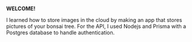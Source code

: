 **WELCOME!**

I learned how to store images in the cloud by making an app that stores pictures of your bonsai tree. For the API, I used Nodejs and Prisma with a Postgres database to handle authentication.
